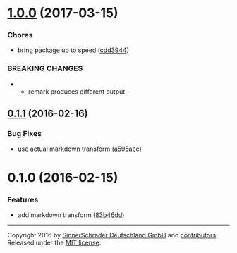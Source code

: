 <a name="1.0.0"></a>
# [1.0.0](https://github.com/sinnerschrader/patternplate-transform-markdown/compare/v0.1.1...v1.0.0) (2017-03-15)


### Chores

* bring package up to speed ([cdd3944](https://github.com/sinnerschrader/patternplate-transform-markdown/commit/cdd3944))


### BREAKING CHANGES

* * remark produces different output



<a name="0.1.1"></a>
## [0.1.1](https://github.com/sinnerschrader/patternplate-transform-markdown/compare/v0.1.0...v0.1.1) (2016-02-16)


### Bug Fixes

* use actual markdown transform ([a595aec](https://github.com/sinnerschrader/patternplate-transform-markdown/commit/a595aec))



<a name="0.1.0"></a>
# 0.1.0 (2016-02-15)


### Features

* add markdown transform ([83b46dd](https://github.com/sinnerschrader/patternplate-transform-markdown/commit/83b46dd))




---
Copyright 2016 by [SinnerSchrader Deutschland GmbH](https://github.com/sinnerschrader) and [contributors](./graphs/contributors). Released under the [MIT license]('./license.md').

